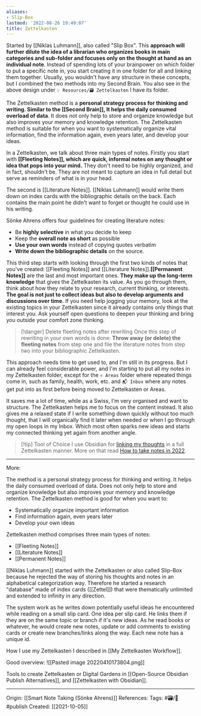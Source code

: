 ```yaml
---
aliases:
- Slip-Box
lastmod: '2022-08-26 19:49:07'
title: Zettelkasten
---
```


Started by [[Niklas Luhmann]], also called "Slip Box". This **approach will further dilute the idea of a librarian who organizes books in main categories and sub-folder and focuses only on the thought at hand as an individual note**. Instead of spending lots of your brainpower on which folder to put a specific note in, you start creating it in one folder for all and linking them together. Usually, you wouldn't have any structure in these concepts, but I combined the two methods into my Second Brain. You also see in the above design under `💡 Resources/🗃 Zettelkasten` I have its folder.

The Zettelkasten method is a **personal strategy process for thinking and writing. Similar to the [[Second Brain]], It helps the daily consumed overload of data**. It does not only help to store and organize knowledge but also improves your memory and knowledge retention. The Zettelkasten method is suitable for when you want to systematically organize vital information, find the information again, even years later, and develop your ideas.

In a Zettelkasten, we talk about three main types of notes. Firstly you start with **[[Fleeting Notes]], which are quick, informal notes on any thought or idea that pops into your mind.** They don't need to be highly organized, and in fact, shouldn't be. They are not meant to capture an idea in full detail but serve as reminders of what is in your head.

The second is [[Literature Notes]]. [[Niklas Luhmann]] would write them down on index cards with the bibliographic details on the back. Each contains the main point he didn't want to forget or thought he could use in his writing. 

Sönke Ahrens offers four guidelines for creating literature notes:
- Be **highly selective** in what you decide to keep
- Keep the **overall note as short** as possible
- **Use your own words** instead of copying quotes verbatim
- **Write down the bibliographic details** on the source.

This third step starts with looking through the first two kinds of notes that you've created: [[Fleeting Notes]] and [[Literature Notes]].**[[Permanent Notes]]** are the last and most important ones. **They make up the long-term knowledge** that gives the Zettelkasten its value. As you go through them, think about how they relate to your research, current thinking, or interests. **The goal is not just to collect ideas but also to develop arguments and discussions over time.** If you need help jogging your memory, look at the existing topics in your Zettelkasten since it already contains only things that interest you. Ask yourself open questions to deepen your thinking and bring you outside your comfort zone thinking.

> [!danger] Delete fleeting notes after rewriting
> Once this step of rewriting in your own words is done: **Throw away (or delete) the fleeting notes** from step one and file the literature notes from step two into your bibliographic Zettelkasten.

This approach needs time to get used to, and I'm still in its progress. But I can already feel considerable power, and I'm starting to put all my notes in my Zettelkasten folder, except for the `⚛️ Areas` folder where repeated things come in, such as family, health, work, etc. and `📬 Inbox` where any notes get put into as first before being moved to Zettelkasten or Areas. 

It saves me a lot of time, while as a Swiss, I'm very organised and want to structure. The Zettelkasten helps me to focus on the content instead. It also gives me a relaxed state if I write something down quickly without too much thought, that I will organically find it later when needed or when I go through my open loops in my Inbox. Which most often sparks new ideas and starts my connected thinking yet again from another angle.

> [!tip] Tool of Choice
> I use Obsidian for [linking my thoughts](https://youtu.be/q0Pf6ZePNGc) in a full Zettelkasten manner. More on that read [How to take notes in 2022](https://www.sspaeti.com/blog/how-to-take-notes-in-2021/).

---

More:

The method is a personal strategy process for thinking and writing. It helps the daily consumed overload of data. Does not only help to store and organize knowledge but also improves your memory and knowledge retention. The Zettelkasten method is good for when you want to:
-   Systematically organize important information
-   Find information again, even years later
-   Develop your own ideas

Zettelkasten method comprises three main types of notes:
- [[Fleeting Notes]]
- [[Literature Notes]]
- [[Permanent Notes]]

[[Niklas Luhmann]] started with the Zettelkasten or also called Slip-Box because he rejected the way of storing his thoughts and notes in an alphabetical categorization way. Therefore he started a research "database" made of index cards ([[Zettel]]) that were thematically unlimited and extended to infinity in any direction.

The system work as he writes down potentially useful ideas he encountered while reading on a small slip card. One idea per slip card. He links them if they are on the same topic or branch if it's new ideas. As he read books or whatever, he would create new notes, update or add comments to existing cards or create new branches/links along the way. Each new note has a unique id.

How I use my Zettelkasten I described in [[My Zettelkasten Workflow]].

Good overview:
![[Pasted image 20220410173804.png]]

Tools to create Zettelkasten or Digital Gardens in [[Open-Source Obsidian Publish Alternatives]], and [[Zettelkasten with Obsidian]].

---
Origin: [[Smart Note Taking (Sönke Ahrens)]]
References: 
Tags: #🗃/🌻 #publish
Created: [[2021-10-05]]